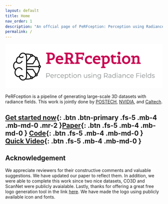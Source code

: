 ```yaml
---
layout: default
title: Home
nav_order: 1
description: "An offcial page of PeRFception: Perception using Radiance Fields"
permalink: /
---
```


![](assets/images/PeRFception-logo.png)

PeRFception is a pipeline of generating large-scale 3D datasets with radiance fields. This work is jointly done by [POSTECH](https://postech.ac.kr/), [NVIDIA](https://www.nvidia.com/), and [Caltech](https://www.caltech.edu/). 
<!-- {: .fs-9 }
{: .fs-6 .fw-300 } -->

[Get started now](./get_started){: .btn .btn-primary .fs-5 .mb-4 .mb-md-0 .mr-2 }[Paper](https://openreview.net/pdf?id=MzaPEKHv-0J){: .btn .fs-5 .mb-4 .mb-md-0 } [Code](https://github.com/POSTECH-CVLab/PeRFception){: .btn .fs-5 .mb-4 .mb-md-0 } [Quick Video](){: .btn .fs-5 .mb-4 .mb-md-0 }
---


## Acknowledgement

We appreciate reviewers for their constructive comments and valuable suggestions. We have updated our paper to reflect them. In addition, we were able to complete this work since two nice datasets, CO3D and ScanNet were publicly avaialable. Lastly, thanks for offering a great free logo generation tool in the link [here](https://www.squarespace.com/logo). We have made the logo using publicly available icon and fonts.
